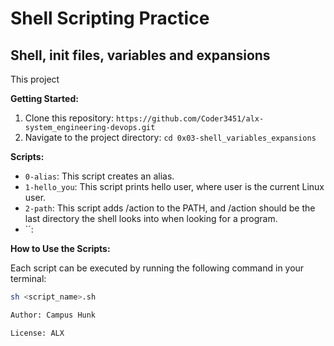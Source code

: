 # Shell Scripting Practice

## Shell, init files, variables and expansions

This project

**Getting Started:**

1. Clone this repository: `https://github.com/Coder3451/alx-system_engineering-devops.git`
2. Navigate to the project directory: `cd 0x03-shell_variables_expansions`

**Scripts:**

* `0-alias`: This script creates an alias.
* `1-hello_you`: This script prints hello user, where user is the current Linux user.
* `2-path`: This script adds /action to the PATH, and /action should be the last directory the shell looks into when looking for a program.
* ``:

**How to Use the Scripts:**

Each script can be executed by running the following command in your terminal:

```bash
sh <script_name>.sh

Author: Campus Hunk

License: ALX 
